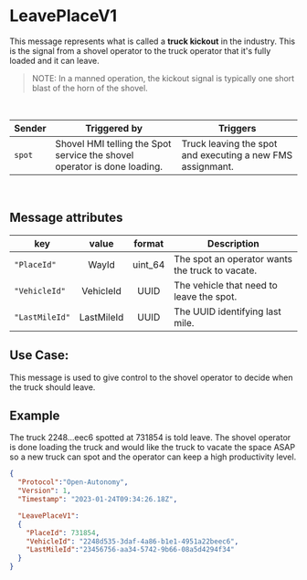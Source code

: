 # LeavePlaceV1
This message represents what is called a **truck kickout** in the industry.  This is the signal from a shovel operator to the truck operator that it's fully loaded and it can leave.  
> NOTE: In a manned operation, the kickout signal is typically one short blast of the horn of the shovel.

<br>

|Sender| Triggered by | Triggers|
|---|---|---|
| `spot` | Shovel HMI telling the Spot service the shovel operator is done loading. | Truck leaving the spot and executing a new FMS assignmant. |

<br>

## Message attributes
|key |value |format | Description|
|---|:---:|:---:|---|
|`"PlaceId"`| WayId| uint_64| The spot an operator wants the truck to vacate.|
|`"VehicleId"`| VehicleId| UUID| The vehicle that need to leave the spot.|
|`"LastMileId"` | LastMileId | UUID | The UUID identifying last mile.|



## Use Case:
This message is used to give control to the shovel operator to decide when the truck should leave.

## Example
The truck 2248...eec6 spotted at 731854 is told leave.  The shovel operator is done loading the truck and would like the truck to vacate the space ASAP so a new truck can spot and the operator can keep a high productivity level.
```json
{
  "Protocol":"Open-Autonomy",
  "Version": 1,
  "Timestamp": "2023-01-24T09:34:26.18Z",

  "LeavePlaceV1":
  {
    "PlaceId": 731854,
    "VehicleId": "2248d535-3daf-4a86-b1e1-4951a22beec6",
    "LastMileId":"23456756-aa34-5742-9b66-08a5d4294f34"
  }
}
```
